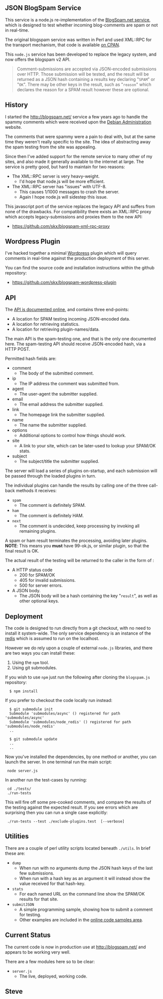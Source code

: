 
JSON BlogSpam Service
---------------------

This service is a node.js re-implementation of the [BlogSpam.net service](http://blogspam.net), which is designed to test whether incoming blog-comments are spam or not in real-time.

The original blogspam service was written in Perl and used XML::RPC for the
transport mechanism, that code is available [on CPAN](http://search.cpan.org/dist/Blog-Spam/).

This `node.js` service has been developed to replace the legacy system, and
now offers the blogspam v2 API.

> Comment-submissions are accepted via JSON-encoded submissions over HTTP.  Those submission will be tested, and the result will be returned as a JSON hash containing a results key declaring "`SPAM`" or "`OK`".  There may be other keys in the result, such as "`reason`" which declares the reason for a SPAM result however these are optional.



History
-------

I started the http://blogspam.net/ service a few years ago to handle the spammy
comments which were received upon the [Debian Administration](http://www.debian-administration.org/) website.

The comments that were spammy were a pain to deal with, but at the same
time they weren't really specific to the site.  The idea of abstracting
away the spam testing from the site was appealing.

Since then I've added support for the remote service to many other of my sites,
and also made it generally available to the internet at large.  The service is
pretty good, but hard to maintain for two reasons:

* The XML::RPC server is very heavy-weight.
   * I'd hope that node.js will be more efficient.
* The XML::RPC server has "issues" with UTF-8.
   * This causes 1/1000 messages to crash the server.
   * Again I hope node.js will sidestep this issue.

This javascript port of the service replaces the legacy API and suffers
from none of the drawbacks.  For compatibility there exists an XML::RPC
proxy which accepts legacy-submissions and proxies them to the new API:

* https://github.com/skx/blogspam-xml-rpc-proxy



Wordpress Plugin
----------------

I've hacked together a minimal [Wordpress](http://wordpress.org/) plugin which will query comments in real-time against the production deployment of this server.

You can find the source code and installation instructions within the github repository:

* https://github.com/skx/blogspam-wordpress-plugin


API
---

The [API is documented online](http://blogspam.net/api/2.0), and contains three
end-points:

* A location for SPAM testing incoming JSON-encoded data.
* A location for retrieving statistics.
* A location for retrieving plugin-names/data.

The main API is the spam-testing one, and that is the only one documented here.
The spam-testing API should receive JSON-encoded hash, via a HTTP POST.

Permitted hash fields are:

* comment
   * The body of the submitted comment.
* ip
   * The IP address the comment was submitted from.
* agent
   * The user-agent the submitter supplied.
* email
   * The email address the submitter supplied.
* link
   * The homepage link the submitter supplied.
* name
   * The name the submitter supplied.
* options
   * Additional options to control how things should work.
* site
   * A link to your site, which can be later-used to lookup your SPAM/OK stats.
* subject
   * The subject/title the submitter supplied.

The server will load a series of plugins on-startup, and each submission will be
passed through the loaded plugins in turn.

The individual plugins can handle the results by calling one of the three call-back
methods it receives:

* `spam`
   * The comment is definitely SPAM.
* `ham`
   * The comment is definitely HAM.
* `next`
   * The comment is undecided, keep processing by invoking all remaining plugins.

A spam or ham result terminates the processing, avoiding later plugins.  **NOTE**: This means you **must** have 99-ok.js, or similar plugin, so that the final result is OK.

The actual result of the testing will be returned to the caller in the form of :

* A HTTP status code
   * 200 for SPAM/OK
   * 405 for invalid submissions.
   * 500 for server errors.
* A JSON body.
   * The JSON body will be a hash containing the key "`result`", as well as other optional keys.



Deployment
----------

The code is designed to run directly from a git checkout, with no need to install it system-wide.  The only service dependency is an instance of the [redis](http://redis.io) which is assumed to run on the localhost.

However we do rely upon a couple of external `node.js` libraries, and there are two ways you can
install these:

1.  Using the `npm` tool.
2.  Using git submodules.

If you wish to use `npm` just run the following after cloning the `blogspam.js` repository:

      $ npm install

If you prefer to checkout the code locally run instead:

      $ git submodule init
      Submodule 'submodules/async' () registered for path 'submodules/async'
      Submodule 'submodules/node_redis' () registered for path 'submodules/node_redis'
      ..

      $ git submodule update
      ..
      ..

Now you've installed the dependencies, by one method or another, you can launch the server.
In one terminal run the main script:

     node server.js

In another run the test-cases by running:

     cd ./tests/
     ./run-tests

This will fire off some pre-cooked comments, and compare the results of the testing
against the expected result.  If you see errors which are surprising then you can
run a single case explicitly:


     ./run-tests --test ./exclude-plugins.test  [--verbose]


Utilities
---------

There are a couple of perl utility scripts located beneath `./utils`.  In brief these are:

* `dump`
   * When run with no arguments dump the JSON hash keys of the last few submissions.
   * When run with a hash key as an argument it will instead show the value received for that hash-key.
* `stats`
   * For each named URL on the command line show the SPAM/OK results for that site.
* `submitJSON`
   * A simple programming sample, showing how to submit a comment for testing.
   * Other examples are included in the [online code samples area](http://blogspam.net/code/samples/).


Current Status
--------------

The current code is now in production use at http://blogspam.net/ and
appears to be working very well.

There are a few modules here so to be clear:

* `server.js`
   * The live, deployed, working code.


Steve
--
